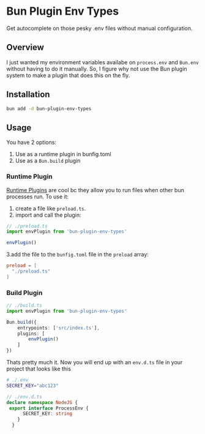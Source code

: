# Bun Plugin Env Types

Get autocomplete on those pesky .env files without manual configuration.

## Overview

I just wanted my environment variables availabe on `process.env` and `Bun.env` without having to do it manually. So, I figure why not use the Bun plugin system to make a plugin that does this on the fly.

## Installation

```zsh
bun add -d bun-plugin-env-types
```

## Usage

You have 2 options:

1. Use as a runtime plugin in bunfig.toml
2. Use as a `Bun.build` plugin

### Runtime Plugin

[Runtime Plugins](https://bun.sh/docs/runtime/plugins) are cool bc they allow you to run files when other bun processes run. To use it:

1. create a file like `preload.ts`.
2. import and call the plugin:

```ts
// ./preload.ts
import envPlugin from 'bun-plugin-env-types'

envPlugin()
```

 3.add the file to the `bunfig.toml` file in the `preload` array:

```toml
preload = [
  "./preload.ts"
]
```

### Build Plugin

```ts
// ./build.ts
import envPlugin from 'bun-plugin-env-types'

Bun.build({
    entrypoints: ['src/index.ts'],
    plugins: [
        envPlugin()
    ]
})
```

Thats pretty much it. Now you will end up with an `env.d.ts` file in your project that looks like this

```zsh
# ./.env
SECRET_KEY="abc123"
```

```ts
// ./env.d.ts
declare namespace NodeJS {
 export interface ProcessEnv {
      SECRET_KEY: string
    }
  }
```
